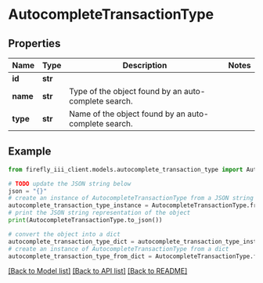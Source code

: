 # AutocompleteTransactionType


## Properties

Name | Type | Description | Notes
------------ | ------------- | ------------- | -------------
**id** | **str** |  | 
**name** | **str** | Type of the object found by an auto-complete search. | 
**type** | **str** | Name of the object found by an auto-complete search. | 

## Example

```python
from firefly_iii_client.models.autocomplete_transaction_type import AutocompleteTransactionType

# TODO update the JSON string below
json = "{}"
# create an instance of AutocompleteTransactionType from a JSON string
autocomplete_transaction_type_instance = AutocompleteTransactionType.from_json(json)
# print the JSON string representation of the object
print(AutocompleteTransactionType.to_json())

# convert the object into a dict
autocomplete_transaction_type_dict = autocomplete_transaction_type_instance.to_dict()
# create an instance of AutocompleteTransactionType from a dict
autocomplete_transaction_type_from_dict = AutocompleteTransactionType.from_dict(autocomplete_transaction_type_dict)
```
[[Back to Model list]](../README.md#documentation-for-models) [[Back to API list]](../README.md#documentation-for-api-endpoints) [[Back to README]](../README.md)


